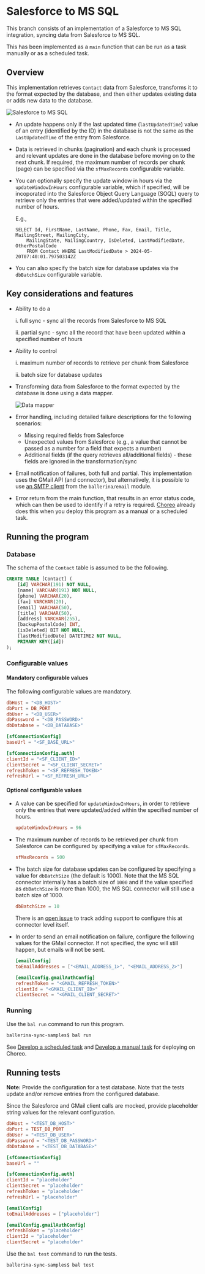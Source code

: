# Salesforce to MS SQL

This branch consists of an implementation of a Salesforce to MS SQL integration, syncing data from Salesforce to MS SQL.

This has been implemented as a `main` function that can be run as a task manually or as a scheduled task.

## Overview

This implementation retrieves `Contact` data from Salesforce, transforms it to the format expected by the database, and then either updates existing data or adds new data to the database. 

![Salesforce to MS SQL](./resources/salesforce_to_mssql.png)

- An update happens only if the last updated time (`lastUpdatedTime`) value of an entry (identified by the ID) in the database is not the same as the `LastUpdatedTime` of the entry from Salesforce.

- Data is retrieved in chunks (pagination) and each chunk is processed and relevant updates are done in the database before moving on to the next chunk. If required, the maximum number of records per chunk (page) can be specified via the `sfMaxRecords` configurable variable.

- You can optionally specify the update window in hours via the `updateWindowInHours` configurable variable, which if specified, will be incoporated into the Salesforce Object Query Language (SOQL) query to retrieve only the entries that were added/updated within the specified number of hours. 

    E.g.,

    ```soql
    SELECT Id, FirstName, LastName, Phone, Fax, Email, Title, MailingStreet, MailingCity, 
        MailingState, MailingCountry, IsDeleted, LastModifiedDate, OtherPostalCode 
        FROM Contact WHERE LastModifiedDate > 2024-05-20T07:40:01.797503142Z
    ```

- You can also specify the batch size for database updates via the `dbBatchSize` configurable variable.

## Key considerations and features

- Ability to do a

    i. full sync - sync all the records from Salesforce to MS SQL

    ii. partial sync - sync all the record that have been updated within a specified number of hours

- Ability to control

    i. maximum number of records to retrieve per chunk from Salesforce

    ii. batch size for database updates

- Transforming data from Salesforce to the format expected by the database is done using a data mapper.

    ![Data mapper](./resources/data_mapper.png)

- Error handling, including detailed failure descriptions for the following scenarios:

    - Missing required fields from Salesforce
    - Unexpected values from Salesforce (e.g., a value that cannot be passed as a number for a field that expects a number)
    - Additional fields (if the query retrieves all/additional fields) - these fields are ignored in the transformation/sync

- Email notification of failures, both full and partial. This implementation uses the GMail API (and connector), but alternatively, it is possible to use [an SMTP client](https://ballerina.io/learn/by-example/send-email/) from the `ballerina/email` module.

- Error return from the main function, that results in an error status code, which can then be used to identify if a retry is required. [Choreo](https://wso2.com/choreo/) already does this when you deploy this program as a manual or a scheduled task.

## Running the program

### Database 

The schema of the `Contact` table is assumed to be the following.

```sql
CREATE TABLE [Contact] ( 
    [id] VARCHAR(191) NOT NULL, 
    [name] VARCHAR(191) NOT NULL, 
    [phone] VARCHAR(20), 
    [fax] VARCHAR(20), 
    [email] VARCHAR(50), 
    [title] VARCHAR(50), 
    [address] VARCHAR(255), 
    [backupPostalCode] INT, 
    [isDeleted] BIT NOT NULL, 
    [lastModifiedDate] DATETIME2 NOT NULL, 
    PRIMARY KEY([id]) 
);
```

### Configurable values

#### Mandatory configurable values

The following configurable values are mandatory.

```toml
dbHost = "<DB_HOST>"
dbPort = DB_PORT
dbUser = "<DB_USER>"
dbPassword = "<DB_PASSWORD>"
dbDatabase = "<DB_DATABASE>"

[sfConnectionConfig]
baseUrl = "<SF_BASE_URL>"

[sfConnectionConfig.auth]
clientId = "<SF_CLIENT_ID>"
clientSecret = "<SF_CLIENT_SECRET>"
refreshToken = "<SF_REFRESH_TOKEN>"
refreshUrl = "<SF_REFRESH_URL>"
```

#### Optional configurable values

- A value can be specified for `updateWindowInHours`, in order to retrieve only the entries that were updated/added within the specified number of hours.

    ```toml
    updateWindowInHours = 96
    ```

- The maximum number of records to be retrieved per chunk from Salesforce can be configured by specifying a value for `sfMaxRecords`.

    ```toml
    sfMaxRecords = 500
    ```

- The batch size for database updates can be configured by specifying a value for `dbBatchSize` (the default is 1000). Note that the MS SQL connector internally has a batch size of `1000` and if the value specified as `dbBatchSize` is more than 1000, the MS SQL connector will still use a batch size of 1000. 

    ```toml
    dbBatchSize = 10
    ```

    There is an [open issue](https://github.com/ballerina-platform/ballerina-library/issues/4133) to track adding support to configure this at connector level itself.

- In order to send an email notification on failure, configure the following values for the GMail connector. If not specified, the sync will still happen, but emails will not be sent.

    ```toml
    [emailConfig]
    toEmailAddresses = ["<EMAIL_ADDRESS_1>", "<EMAIL_ADDRESS_2>"]

    [emailConfig.gmailAuthConfig]
    refreshToken = "<GMAIL_REFRESH_TOKEN>"
    clientId = "<GMAIL_CLIENT_ID>"
    clientSecret = "<GMAIL_CLIENT_SECRET>"
    ```

### Running

Use the `bal run` command to run this program.

```cmd
ballerina-sync-samples$ bal run
```

See [Develop a scheduled task](https://wso2.com/choreo/docs/develop-components/develop-integrations/develop-a-scheduled-task/) and [Develop a manual task](https://wso2.com/choreo/docs/develop-components/develop-integrations/develop-a-manual-task/) for deploying on Choreo.

## Running tests

**Note:** Provide the configuration for a test database. Note that the tests update and/or remove entries from the configured database.

Since the Salesforce and GMail client calls are mocked, provide placeholder string values for the relevant configuration.

```toml
dbHost = "<TEST_DB_HOST>"
dbPort = TEST_DB_PORT
dbUser = "<TEST_DB_USER>"
dbPassword = "<TEST_DB_PASSWORD>"
dbDatabase = "<TEST_DB_DATABASE>"

[sfConnectionConfig]
baseUrl = ""

[sfConnectionConfig.auth]
clientId = "placeholder"
clientSecret = "placeholder"
refreshToken = "placeholder"
refreshUrl = "placeholder"

[emailConfig]
toEmailAddresses = ["placeholder"]

[emailConfig.gmailAuthConfig]
refreshToken = "placeholder"
clientId = "placeholder"
clientSecret = "placeholder"
```

Use the `bal test` command to run the tests.

```cmd
ballerina-sync-samples$ bal test
```
